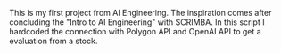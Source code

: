 This is my first project from AI Engineering. The inspiration comes after concluding the "Intro to AI Engineering" with SCRIMBA.
In this script I hardcoded the connection with Polygon API and OpenAI API to get a evaluation from a stock.
